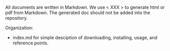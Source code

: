 All documents are written in Markdown. 
We use < XXX > to generate html or pdf from Markdown. 
The generated doc should not be added into the repository. 

Organization: 
- index.md for simple desciption of downloading, installing, usage, and reference points.


